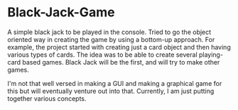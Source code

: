 # Black-Jack-Game
A simple black jack to be played in the console. Tried to go the object oriented way in creating the game by using a bottom-up approach.
For example, the project started with creating just a card object and then having various types of cards. The idea was to be able to
create several playing-card based games. Black Jack will be the first, and will try to make other games.

I'm not that well versed in making a GUI and making a graphical game for this but will eventually venture out into that. Currently, I
am just putting together various concepts.
